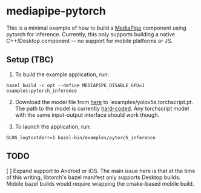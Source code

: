 # mediapipe-pytorch

This is a minimal example of how to build a [MediaPipe](https://github.com/google/mediapipe) component using pytorch for inference.
Currently, this only supports building a native C++/Desktop component -- no support for mobile platforms or JS. 

## Setup (TBC)

1. To build the example application, run:
```
bazel build -c opt --define MEDIAPIPE_DISABLE_GPU=1 examples:pytorch_inference
```

2. Download the model file from [here](https://github.com/Nebula4869/YOLOv5-LibTorch/blob/master/yolov5s.torchscript.pt) to `examples/yolov5s.torchscript.pt. 
The path to the model is currently [hard-coded](https://github.com/dsuess/mediapipe-pytorch/blob/master/mediapipe_pytorch/pytorch_inference_calculator.cc#L56). 
Any torchscript model with the same input-output interface should work though.

3. To launch the application, run: 
```
GLOG_logtostderr=1 bazel-bin/examples/pytorch_inference
```


## TODO

[ ] Expand support to Android or iOS. The main issue here is that at the time of this writing, libtorch's bazel manifest only supports Desktop builds. Mobile bazel builds would require wrapping the cmake-based mobile build. 
